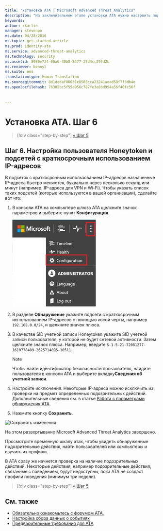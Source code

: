 ```yaml
---
title: "Установка ATA | Microsoft Advanced Threat Analytics"
description: "На заключительном этапе установки ATA нужно настроить подсети с краткосрочным использованием IP-адресов и пользователя Honeytoken."
keywords: 
author: rkarlin
manager: stevenpo
ms.date: 04/28/2016
ms.topic: get-started-article
ms.prod: identity-ata
ms.service: advanced-threat-analytics
ms.technology: security
ms.assetid: 8980e724-06a6-40b0-8477-27d4cc29fd2b
ms.reviewer: bennyl
ms.suite: ems
translationtype: Human Translation
ms.sourcegitcommit: 8d1dedaf86031e8585cca23241aead58f7f3db4e
ms.openlocfilehash: 76305bc5f55e956c787fe3e8bd954a56f40fc56f


---
```


# Установка ATA. Шаг 6

>[!div class="step-by-step"]
[« Шаг 5](install-ata-step5.md)

## Шаг 6. Настройка пользователя Honeytoken и подсетей с краткосрочным использованием IP-адресов
В подсетях с краткосрочным использованием IP-адресов назначенные IP-адреса быстро меняются, буквально через несколько секунд или минут (например, IP-адреса для VPN и Wi-Fi). Чтобы указать список таких подсетей (которые используются в вашей организации), сделайте вот что:

1.  В консоли ATA на компьютере шлюза ATA щелкните значок параметров и выберите пункт **Конфигурация**.

    ![Параметры конфигурации ATA](media/ATA-config-icon.JPG)

2.  В разделе **Обнаружение** укажите подсети с краткосрочным использованием IP-адресов с помощью косой черты, например `192.168.0.0/24`, и щелкните значок плюса.

3.  В качестве SID учетной записи Honeytoken укажите SID учетной записи пользователя, у которой не будет сетевой активности. Затем щелкните значок плюса. Например, введите `S-1-5-21-72081277-1610778489-2625714895-10511`.

    > [!NOTE]
    > Чтобы найти идентификатор безопасности пользователя, найдите пользователя в консоли ATA и выберите вкладку**Сведения об учетной записи**. 

4.  Настройте исключения. Некоторые IP-адреса можно исключить из проверки на предмет определенных подозрительных действий. Дополнительные сведения см. в статье [Работа с параметрами обнаружения ATA](working-with-detection-settings.md).

5.  Нажмите кнопку **Сохранить**.

![Сохранить изменения](media/ATA-VPN-Subnets.JPG)

На этом развертывание Microsoft Advanced Threat Analytics завершено.

Просмотрите временную шкалу атак, чтобы увидеть обнаруженные подозрительные действия, найти пользователей или компьютеры и изучить их профили.

В ATA сразу же начнется проверка на наличие подозрительных действий. Некоторые действия, например подозрительные действия, связанные с поведением, будут недоступны, пока ATA не создаст профили поведения (минимум три недели).


>[!div class="step-by-step"]
[« Шаг 5](install-ata-step5.md)


## См. также

- [Обязательно ознакомьтесь с форумом ATA.](https://social.technet.microsoft.com/Forums/security/home?forum=mata)
- [Настройка сбора данных о событиях](configure-event-collection.md)
- [Предварительные требования для ATA](/advanced-threat-analytics/plan-design/ata-prerequisites)




<!--HONumber=Jun16_HO4-->


